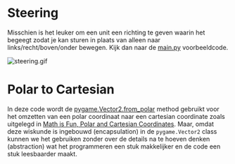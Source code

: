 # Steering

Misschien is het leuker om een unit een richting te geven waarin het
begeegt zodat je kan sturen in plaats van alleen naar
links/recht/boven/onder bewegen. Kijk dan naar de [main.py](main.py)
voorbeeldcode.

![steering.gif](steering.gif)


# Polar to Cartesian

In deze code wordt de
[pygame.Vector2.from_polar](https://www.pygame.org/docs/ref/math.html#pygame.math.Vector2.from_polar)
method gebruikt voor het omzetten van een polar coordinaat naar
een cartesian coordinate zoals uitgelegd in [Math is Fun, Polar and Cartesian
Coordinates](https://www.mathsisfun.com/polar-cartesian-coordinates.html). Maar,
omdat deze wiskunde is ingebouwd (encapsulation) in de
`pygame.Vector2` class kunnen we het gebruiken zonder over de details
na te hoeven denken (abstraction) wat het programmeren een stuk
makkelijker en de code een stuk leesbaarder maakt.
